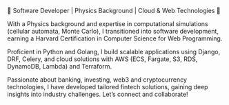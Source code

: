 🔬 Software Developer | Physics Background | Cloud & Web Technologies 🔬

With a Physics background and expertise in computational simulations (cellular automata, Monte Carlo), I transitioned into software development, earning a Harvard Certification in Computer Science for Web Programming.

Proficient in Python and Golang, I build scalable applications using Django, DRF, Celery, and cloud solutions with AWS (ECS, Fargate, S3, RDS, DynamoDB, Lambda) and Terraform.

Passionate about banking, investing, web3 and cryptocurrency technologies, I have developed tailored fintech solutions, gaining deep insights into industry challenges. Let’s connect and collaborate!
